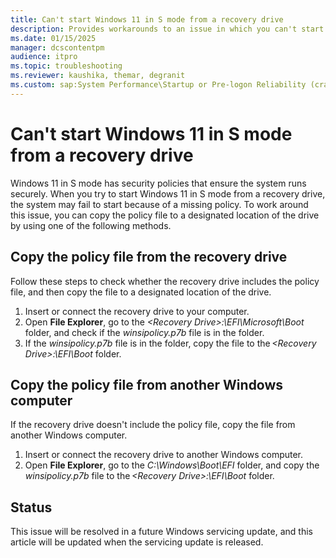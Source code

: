 ```yaml
---
title: Can't start Windows 11 in S mode from a recovery drive
description: Provides workarounds to an issue in which you can't start Windows 11 in S mode from a recovery drive.
ms.date: 01/15/2025
manager: dcscontentpm
audience: itpro
ms.topic: troubleshooting
ms.reviewer: kaushika, themar, degranit
ms.custom: sap:System Performance\Startup or Pre-logon Reliability (crash, errors, bug check or Blue Screen), csstroubleshoot
---
```

# Can't start Windows 11 in S mode from a recovery drive

Windows 11 in S mode has security policies that ensure the system runs securely. When you try to start Windows 11 in S mode from a recovery drive, the system may fail to start because of a missing policy. To work around this issue, you can copy the policy file to a designated location of the drive by using one of the following methods.

## Copy the policy file from the recovery drive

Follow these steps to check whether the recovery drive includes the policy file, and then copy the file to a designated location of the drive.

1. Insert or connect the recovery drive to your computer.
2. Open **File Explorer**, go to the *\<Recovery Drive\>:\\EFI\\Microsoft\\Boot* folder, and check if the *winsipolicy.p7b* file is in the folder.
3. If the *winsipolicy.p7b* file is in the folder, copy the file to the *\<Recovery Drive\>:\\EFI\\Boot* folder.

## Copy the policy file from another Windows computer

If the recovery drive doesn't include the policy file, copy the file from another Windows computer.

1. Insert or connect the recovery drive to another Windows computer.
2. Open **File Explorer**, go to the *C:\\Windows\\Boot\\EFI* folder, and copy the *winsipolicy.p7b* file to the *\<Recovery Drive\>:\\EFI\\Boot* folder.

## Status

This issue will be resolved in a future Windows servicing update, and this article will be updated when the servicing update is released.
